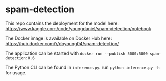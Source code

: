 # spam-detection

This repo contains the deployment for the model here: https://www.kaggle.com/code/youngdaniel/spam-detection/notebook

The Docker image is available on Docker Hub here: https://hub.docker.com/r/doyoung04/spam-detection/

The application can be started with `docker run --publish 5000:5000 spam-detection:0.6`

The Python CLI can be found in `inference.py`. run `python inference.py -h` for usage.
